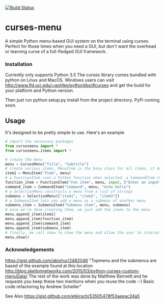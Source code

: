 [![Build Status](https://travis-ci.com/pmbarrett314/curses-menu.svg?token=eWX7zFvhdYRJVxPoXia3&branch=master)](https://travis-ci.com/pmbarrett314/curses-menu)

# curses-menu
A simple Python menu-based GUI system on the terminal using curses. Perfect for those times when you need a GUI, but don't want the overhead or learning curve of a full-fledged GUI framework.

### Installation
Currently only supports Python 3.5
The curses library comes bundled with python on Linux and MacOS. Windows users can visit http://www.lfd.uci.edu/~gohlke/pythonlibs/#curses and get the build for your platform and Python version.

Then just run python setup.py install from the project directory. PyPi coming soon.

## Usage
It's designed to be pretty simple to use. Here's an example

```Python
# import the necessary packages
from cursesmenu import *
from cursesmenu.items import *

# create the menu
menu = CursesMenu("Title", "Subtitle")
# create various items, MenuItem is the base class for all items, it doesn't do anything when selected
item1 = MenuItem("Item", menu)
# a FunctionItem runs a Python function when selected, a CommandItem runs a console command
function_item = FunctionItem("Fun item", menu, input, ["Enter an input"])
command_item = CommandItem("Command", menu, "echo hello")
# a SelectionMenu constructs a menu from a list of strings
submenu = SelectionMenu(["item1", "item2", "item3"])
# a SubmenuItem lets you add a menu as a submenu of another menu
submenu_item = SubmenuItem("Submenu item", menu, submenu)
# once we're done creating them, we just add the items to the menu
menu.append_item(item1)
menu.append_item(function_item)
menu.append_item(command_item)
menu.append_item(submenu_item)
# finally, we call show to show the menu and allow the user to interact
menu.show()
```


### Acknowledgements
https://gist.github.com/abishur/2482046
"Topmenu and the submenus are based of the example found at this location http://blog.skeltonnetworks.com/2010/03/python-curses-custom-menuData/
The rest of the work was done by Matthew Bennett and he requests you keep these two mentions when you reuse the code :-)
Basic code refactoring by Andrew Scheller"


See Also https://gist.github.com/etkirsch/53505478f53aeeac24a5
